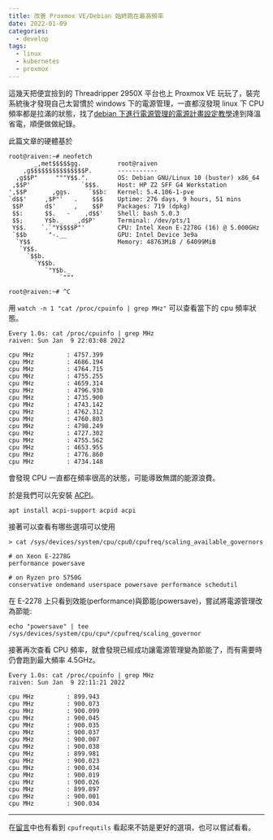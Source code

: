 ```yaml
---
title: 改善 Proxmox VE/Debian 始終跑在最高頻率
date: 2022-01-09
categories:
  - develop
tags:
  - linux
  - kubernetes
  - proxmox
---
```


這幾天把便宜撿到的 Threadripper 2950X 平台也上 Proxmox VE 玩玩了，裝完系統後才發現自己太習慣於 windows 下的電源管理，一直都沒發現 linux 下 CPU 頻率都是拉滿的狀態，找了[debian 下進行電源管理的電源計畫設定教學](https://forum.proxmox.com/threads/fix-always-high-cpu-frequency-in-proxmox-host.84270/)達到降溫省電，順便做做紀錄。

此篇文章的硬體基於

```
root@raiven:~# neofetch
       _,met$$$$$gg.          root@raiven
    ,g$$$$$$$$$$$$$$$P.       -----------
  ,g$$P"     """Y$$.".        OS: Debian GNU/Linux 10 (buster) x86_64
 ,$$P'              `$$$.     Host: HP Z2 SFF G4 Workstation
',$$P       ,ggs.     `$$b:   Kernel: 5.4.106-1-pve
`d$$'     ,$P"'   .    $$$    Uptime: 276 days, 9 hours, 51 mins
 $$P      d$'     ,    $$P    Packages: 719 (dpkg)
 $$:      $$.   -    ,d$$'    Shell: bash 5.0.3
 $$;      Y$b._   _,d$P'      Terminal: /dev/pts/1
 Y$$.    `.`"Y$$$$P"'         CPU: Intel Xeon E-2278G (16) @ 5.000GHz
 `$$b      "-.__              GPU: Intel Device 3e9a
  `Y$$                        Memory: 48763MiB / 64099MiB
   `Y$$.
     `$$b.
       `Y$$b.
          `"Y$b._
              `"""

root@raiven:~# ^C
```

用 `watch -n 1 "cat /proc/cpuinfo | grep MHz"` 可以查看當下的 cpu 頻率狀態。

```
Every 1.0s: cat /proc/cpuinfo | grep MHz                                                                                                             raiven: Sun Jan  9 22:03:08 2022

cpu MHz         : 4757.399
cpu MHz         : 4686.194
cpu MHz         : 4764.715
cpu MHz         : 4755.255
cpu MHz         : 4659.314
cpu MHz         : 4796.930
cpu MHz         : 4735.900
cpu MHz         : 4743.142
cpu MHz         : 4762.312
cpu MHz         : 4760.803
cpu MHz         : 4798.249
cpu MHz         : 4727.302
cpu MHz         : 4755.562
cpu MHz         : 4653.955
cpu MHz         : 4776.860
cpu MHz         : 4734.148
```

會發現 CPU 一直都在頻率很高的狀態，可能導致無謂的能源浪費。

於是我們可以先安裝 [ACPI](https://zh.wikipedia.org/zh-tw/%E9%AB%98%E7%BA%A7%E9%85%8D%E7%BD%AE%E4%B8%8E%E7%94%B5%E6%BA%90%E6%8E%A5%E5%8F%A3)。

```
apt install acpi-support acpid acpi
```

接著可以查看有哪些選項可以使用

```
> cat /sys/devices/system/cpu/cpu0/cpufreq/scaling_available_governors

# on Xeon E-2278G
performance powersave

# on Ryzen pro 5750G
conservative ondemand userspace powersave performance schedutil
```

在 E-2278 上只看到效能(performance)與節能(powersave)，嘗試將電源管理改為節能:

```
echo "powersave" | tee /sys/devices/system/cpu/cpu*/cpufreq/scaling_governor
```

接著再次查看 CPU 頻率，就會發現已經成功讓電源管理變為節能了，而有需要時仍會跑到最大頻率 4.5GHz。

```
Every 1.0s: cat /proc/cpuinfo | grep MHz                                                                                                             raiven: Sun Jan  9 22:11:21 2022

cpu MHz         : 899.943
cpu MHz         : 900.073
cpu MHz         : 900.099
cpu MHz         : 900.045
cpu MHz         : 900.035
cpu MHz         : 900.037
cpu MHz         : 900.007
cpu MHz         : 900.038
cpu MHz         : 899.981
cpu MHz         : 900.023
cpu MHz         : 900.034
cpu MHz         : 900.019
cpu MHz         : 900.026
cpu MHz         : 899.897
cpu MHz         : 900.001
cpu MHz         : 900.034
```

---

在[留言](https://forum.proxmox.com/threads/fix-always-high-cpu-frequency-in-proxmox-host.84270/#post-373393)中也有看到 `cpufrequtils` 看起來不妨是更好的選項，也可以嘗試看看。

